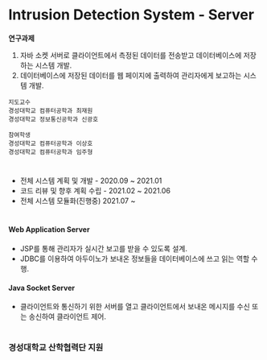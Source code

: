 # Intrusion Detection System - Server

<b>연구과제</b> 

1. 자바 소켓 서버로 클라이언트에서 측정된 데이터를 전송받고 데이터베이스에 저장하는 시스템 개발.
2. 데이터베이스에 저장된 데이터를 웹 페이지에 출력하여 관리자에게 보고하는 시스템 개발.

```
지도교수
경성대학교 컴퓨터공학과 최재원
경성대학교 정보통신공학과 신광호

참여학생
경성대학교 컴퓨터공학과 이상호
경성대학교 컴퓨터공학과 임주형
```

#

+ 전체 시스템 계획 및 개발 - 2020.09 ~ 2021.01
+ 코드 리뷰 및 향후 계획 수립 - 2021.02 ~ 2021.06
+ 전체 시스템 모듈화(진행중) 2021.07 ~

#

#### Web Application Server
+ JSP를 통해 관리자가 실시간 보고를 받을 수 있도록 설계.
+ JDBC를 이용하여 아두이노가 보내온 정보들을 데이터베이스에 쓰고 읽는 역할 수행.

#### Java Socket Server
+ 클라이언트와 통신하기 위한 서버를 열고 클라이언트에서 보내온 메시지를 수신 또는 송신하여 클라이언트 제어.

#

### 경성대학교 산학협력단 지원
